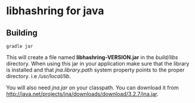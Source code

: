 # libhashring for java

## Building

    gradle jar
    
This will create a file named **libhashring-VERSION.jar** in the *build/libs* directory. When using this jar in your application make sure that the library is installed and that *jna.library.path* system property points to the proper directory. i.e */usr/local/lib*.

You will also need *jna.jar* on your classpath. You can download it from  <http://java.net/projects/jna/downloads/download/3.2.7/jna.jar>.
